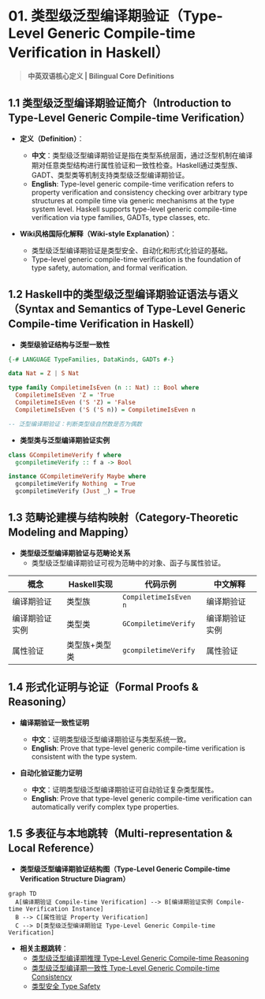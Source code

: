 # 01. 类型级泛型编译期验证（Type-Level Generic Compile-time Verification in Haskell）

> **中英双语核心定义 | Bilingual Core Definitions**

## 1.1 类型级泛型编译期验证简介（Introduction to Type-Level Generic Compile-time Verification）

- **定义（Definition）**：
  - **中文**：类型级泛型编译期验证是指在类型系统层面，通过泛型机制在编译期对任意类型结构进行属性验证和一致性检查。Haskell通过类型族、GADT、类型类等机制支持类型级泛型编译期验证。
  - **English**: Type-level generic compile-time verification refers to property verification and consistency checking over arbitrary type structures at compile time via generic mechanisms at the type system level. Haskell supports type-level generic compile-time verification via type families, GADTs, type classes, etc.

- **Wiki风格国际化解释（Wiki-style Explanation）**：
  - 类型级泛型编译期验证是类型安全、自动化和形式化验证的基础。
  - Type-level generic compile-time verification is the foundation of type safety, automation, and formal verification.

## 1.2 Haskell中的类型级泛型编译期验证语法与语义（Syntax and Semantics of Type-Level Generic Compile-time Verification in Haskell）

- **类型级验证结构与泛型一致性**

```haskell
{-# LANGUAGE TypeFamilies, DataKinds, GADTs #-}

data Nat = Z | S Nat

type family CompiletimeIsEven (n :: Nat) :: Bool where
  CompiletimeIsEven 'Z = 'True
  CompiletimeIsEven ('S 'Z) = 'False
  CompiletimeIsEven ('S ('S n)) = CompiletimeIsEven n

-- 泛型编译期验证：判断类型级自然数是否为偶数
```

- **类型类与泛型编译期验证实例**

```haskell
class GCompiletimeVerify f where
  gcompiletimeVerify :: f a -> Bool

instance GCompiletimeVerify Maybe where
  gcompiletimeVerify Nothing  = True
  gcompiletimeVerify (Just _) = True
```

## 1.3 范畴论建模与结构映射（Category-Theoretic Modeling and Mapping）

- **类型级泛型编译期验证与范畴论关系**
  - 类型级泛型编译期验证可视为范畴中的对象、函子与属性验证。

| 概念 | Haskell实现 | 代码示例 | 中文解释 |
|------|-------------|----------|----------|
| 编译期验证 | 类型族 | `CompiletimeIsEven n` | 编译期验证 |
| 编译期验证实例 | 类型类 | `GCompiletimeVerify` | 编译期验证实例 |
| 属性验证 | 类型族+类型类 | `gcompiletimeVerify` | 属性验证 |

## 1.4 形式化证明与论证（Formal Proofs & Reasoning）

- **编译期验证一致性证明**
  - **中文**：证明类型级泛型编译期验证与类型系统一致。
  - **English**: Prove that type-level generic compile-time verification is consistent with the type system.

- **自动化验证能力证明**
  - **中文**：证明类型级泛型编译期验证可自动验证复杂类型属性。
  - **English**: Prove that type-level generic compile-time verification can automatically verify complex type properties.

## 1.5 多表征与本地跳转（Multi-representation & Local Reference）

- **类型级泛型编译期验证结构图（Type-Level Generic Compile-time Verification Structure Diagram）**

```mermaid
graph TD
  A[编译期验证 Compile-time Verification] --> B[编译期验证实例 Compile-time Verification Instance]
  B --> C[属性验证 Property Verification]
  C --> D[类型级泛型编译期验证 Type-Level Generic Compile-time Verification]
```

- **相关主题跳转**：
  - [类型级泛型编译期推理 Type-Level Generic Compile-time Reasoning](./01-Type-Level-Generic-Compiletime-Reasoning.md)
  - [类型级泛型编译期一致性 Type-Level Generic Compile-time Consistency](./01-Type-Level-Generic-Compiletime-Consistency.md)
  - [类型安全 Type Safety](./01-Type-Safety.md)

